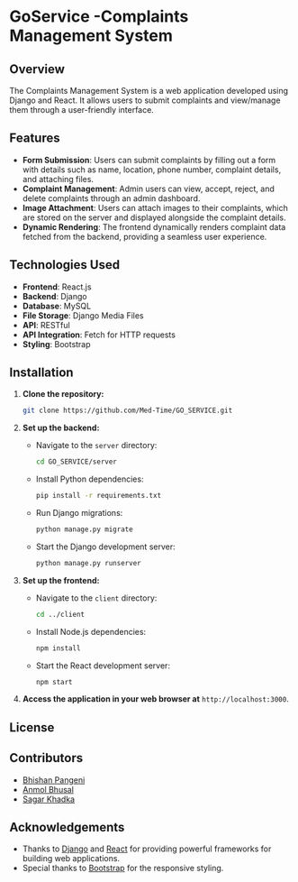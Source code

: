 # GoService -Complaints Management System

## Overview

The Complaints Management System is a web application developed using Django and React. It allows users to submit complaints and view/manage them through a user-friendly interface.

## Features

- **Form Submission**: Users can submit complaints by filling out a form with details such as name, location, phone number, complaint details, and attaching files.
- **Complaint Management**: Admin users can view, accept, reject, and delete complaints through an admin dashboard.
- **Image Attachment**: Users can attach images to their complaints, which are stored on the server and displayed alongside the complaint details.
- **Dynamic Rendering**: The frontend dynamically renders complaint data fetched from the backend, providing a seamless user experience.

## Technologies Used

- **Frontend**: React.js
- **Backend**: Django
- **Database**: MySQL
- **File Storage**: Django Media Files
- **API**: RESTful 
- **API Integration**: Fetch for HTTP requests
- **Styling**: Bootstrap

## Installation

1. **Clone the repository:**

    ```bash
    git clone https://github.com/Med-Time/GO_SERVICE.git
    ```

2. **Set up the backend:**
   
   - Navigate to the `server` directory:
   
     ```bash
     cd GO_SERVICE/server
     ```

   - Install Python dependencies:
   
     ```bash
     pip install -r requirements.txt
     ```

   - Run Django migrations:
   
     ```bash
     python manage.py migrate
     ```

   - Start the Django development server:
   
     ```bash
     python manage.py runserver
     ```

3. **Set up the frontend:**
   
   - Navigate to the `client` directory:
   
     ```bash
     cd ../client
     ```

   - Install Node.js dependencies:
   
     ```bash
     npm install
     ```

   - Start the React development server:
   
     ```bash
     npm start
     ```

4. **Access the application in your web browser at** `http://localhost:3000`.

## License


## Contributors

- [Bhishan Pangeni](https://github.com/bhishanP)
- [Anmol Bhusal](https://github.com/gitter52490)
- [Sagar Khadka](https://github.com/thisisSagarKhadka)

## Acknowledgements

- Thanks to [Django](https://www.djangoproject.com/) and [React](https://reactjs.org/) for providing powerful frameworks for building web applications.
- Special thanks to [Bootstrap](https://getbootstrap.com/) for the responsive styling.
